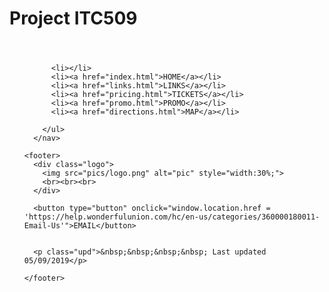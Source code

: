 # Project ITC509
<!-- html stuff -->
  <!doctype html>
  <html lang="en">

  <head>
    <meta charset="utf-8">
    <title>my website project</title>
    <link rel="stylesheet" type="text/css" href="_css/styles.css">


  </head>
  <header>
  </header>
  <body>
  <nav>
        <ul>

          <li></li>
          <li><a href="index.html">HOME</a></li>
          <li><a href="links.html">LINKS</a></li>
          <li><a href="pricing.html">TICKETS</a></li>
          <li><a href="promo.html">PROMO</a></li>
          <li><a href="directions.html">MAP</a></li>

        </ul>
      </nav>
  
    <footer>
      <div class="logo">
        <img src="pics/logo.png" alt="pic" style="width:30%;">
        <br><br><br>
      </div>

      <button type="button" onclick="window.location.href = 'https://help.wonderfulunion.com/hc/en-us/categories/360000180011-Email-Us'">EMAIL</button>


      <p class="upd">&nbsp;&nbsp;&nbsp;&nbsp; Last updated 05/09/2019</p>

    </footer>  
    
  </body>
  
  
  
  
  
  
